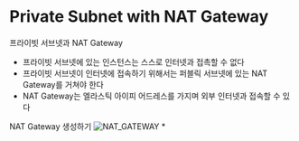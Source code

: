 # Private Subnet with NAT Gateway

프라이빗 서브넷과 NAT Gateway
* 프라이빗 서브넷에 있는 인스턴스는 스스로 인터넷과 접촉할 수 없다
* 프라이빗 서브넷이 인터넷에 접속하기 위해서는 퍼블릭 서브넷에 있는 NAT Gateway를 거쳐야 한다
* NAT Gateway는 엘라스틱 아이피 어드레스를 가지며 외부 인터넷과 접속할 수 있다

NAT Gateway 생성하기
![NAT_GATEWAY](./img/nat/)
* 